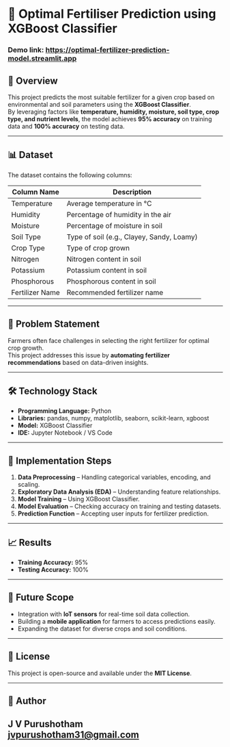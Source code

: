 # 🌱 Optimal Fertiliser Prediction using XGBoost Classifier

### Demo link: https://optimal-fertilizer-prediction-model.streamlit.app

## 📌 Overview
This project predicts the most suitable fertilizer for a given crop based on environmental and soil parameters using the **XGBoost Classifier**.  
By leveraging factors like **temperature, humidity, moisture, soil type, crop type, and nutrient levels**, the model achieves **95% accuracy** on training data and **100% accuracy** on testing data.

---

## 📊 Dataset
The dataset contains the following columns:

| Column Name     | Description |
|-----------------|-------------|
| Temperature     | Average temperature in °C |
| Humidity        | Percentage of humidity in the air |
| Moisture        | Percentage of moisture in soil |
| Soil Type       | Type of soil (e.g., Clayey, Sandy, Loamy) |
| Crop Type       | Type of crop grown |
| Nitrogen        | Nitrogen content in soil |
| Potassium       | Potassium content in soil |
| Phosphorous     | Phosphorous content in soil |
| Fertilizer Name | Recommended fertilizer name |

---

## 🎯 Problem Statement
Farmers often face challenges in selecting the right fertilizer for optimal crop growth.  
This project addresses this issue by **automating fertilizer recommendations** based on data-driven insights.

---

## 🛠️ Technology Stack
- **Programming Language:** Python  
- **Libraries:** pandas, numpy, matplotlib, seaborn, scikit-learn, xgboost  
- **Model:** XGBoost Classifier  
- **IDE:** Jupyter Notebook / VS Code  

---

## 🚀 Implementation Steps
1. **Data Preprocessing** – Handling categorical variables, encoding, and scaling.  
2. **Exploratory Data Analysis (EDA)** – Understanding feature relationships.  
3. **Model Training** – Using XGBoost Classifier.  
4. **Model Evaluation** – Checking accuracy on training and testing datasets.  
5. **Prediction Function** – Accepting user inputs for fertilizer prediction.

---

## 📈 Results
- **Training Accuracy:** 95%  
- **Testing Accuracy:** 100%  

---

## 🔮 Future Scope
- Integration with **IoT sensors** for real-time soil data collection.  
- Building a **mobile application** for farmers to access predictions easily.  
- Expanding the dataset for diverse crops and soil conditions.

---

## 📜 License
This project is open-source and available under the **MIT License**.

---

## 👤 Author
**J V Purushotham**  
jvpurushotham31@gmail.com  
---
